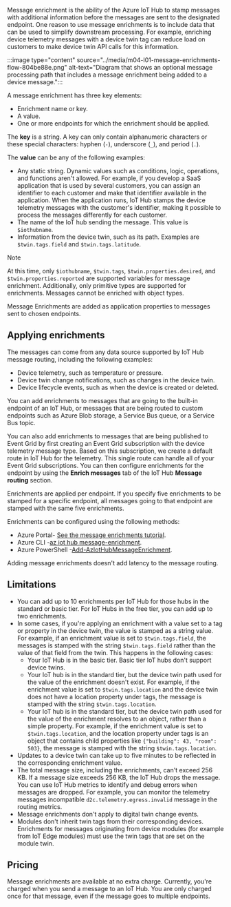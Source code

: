 Message enrichment is the ability of the Azure IoT Hub to stamp messages with additional information before the messages are sent to the designated endpoint. One reason to use message enrichments is to include data that can be used to simplify downstream processing. For example, enriching device telemetry messages with a device twin tag can reduce load on customers to make device twin API calls for this information.

:::image type="content" source="../media/m04-l01-message-enrichments-flow-804be88e.png" alt-text="Diagram that shows an optional message processing path that includes a message enrichment being added to a device message.":::

A message enrichment has three key elements:

* Enrichment name or key.
* A value.
* One or more endpoints for which the enrichment should be applied.

The **key** is a string. A key can only contain alphanumeric characters or these special characters: hyphen (`-`), underscore (`_`), and period (`.`).

The **value** can be any of the following examples:

* Any static string. Dynamic values such as conditions, logic, operations, and functions aren't allowed. For example, if you develop a SaaS application that is used by several customers, you can assign an identifier to each customer and make that identifier available in the application. When the application runs, IoT Hub stamps the device telemetry messages with the customer's identifier, making it possible to process the messages differently for each customer.
* The name of the IoT hub sending the message. This value is `$iothubname`.
* Information from the device twin, such as its path. Examples are `$twin.tags.field` and `$twin.tags.latitude`.

> [!NOTE]
> At this time, only `$iothubname`, `$twin.tags`, `$twin.properties.desired`, and `$twin.properties.reported` are supported variables for message enrichment. Additionally, only primitive types are supported for enrichments. Messages cannot be enriched with object types.

Message Enrichments are added as application properties to messages sent to chosen endpoints.

## Applying enrichments

The messages can come from any data source supported by IoT Hub message routing, including the following examples:

* Device telemetry, such as temperature or pressure.
* Device twin change notifications, such as changes in the device twin.
* Device lifecycle events, such as when the device is created or deleted.

You can add enrichments to messages that are going to the built-in endpoint of an IoT Hub, or messages that are being routed to custom endpoints such as Azure Blob storage, a Service Bus queue, or a Service Bus topic.

You can also add enrichments to messages that are being published to Event Grid by first creating an Event Grid subscription with the device telemetry message type. Based on this subscription, we create a default route in IoT Hub for the telemetry. This single route can handle all of your Event Grid subscriptions. You can then configure enrichments for the endpoint by using the **Enrich messages** tab of the IoT Hub **Message routing** section.

Enrichments are applied per endpoint. If you specify five enrichments to be stamped for a specific endpoint, all messages going to that endpoint are stamped with the same five enrichments.

Enrichments can be configured using the following methods:
* Azure Portal- [See the message enrichments tutorial](/azure/iot-hub/tutorial-message-enrichments).
* Azure CLI -[az iot hub message-enrichment](/cli/azure/iot/hub/message-enrichment).
* Azure PowerShell -[Add-AzIotHubMessageEnrichment](/powershell/module/az.iothub/add-aziothubmessageenrichment).

Adding message enrichments doesn't add latency to the message routing.

## Limitations

* You can add up to 10 enrichments per IoT Hub for those hubs in the standard or basic tier. For IoT Hubs in the free tier, you can add up to two enrichments.
* In some cases, if you're applying an enrichment with a value set to a tag or property in the device twin, the value is stamped as a string value. For example, if an enrichment value is set to `$twin.tags.field`, the messages is stamped with the string `$twin.tags.field` rather than the value of that field from the twin. This happens in the following cases:
  * Your IoT Hub is in the basic tier. Basic tier IoT hubs don't support device twins.
  * Your IoT hub is in the standard tier, but the device twin path used for the value of the enrichment doesn't exist. For example, if the enrichment value is set to `$twin.tags.location` and the device twin does not have a location property under tags, the message is stamped with the string `$twin.tags.location`.
  * Your IoT hub is in the standard tier, but the device twin path used for the value of the enrichment resolves to an object, rather than a simple property. For example, if the enrichment value is set to `$twin.tags.location`, and the location property under tags is an object that contains child properties like `{"building": 43, "room": 503}`, the message is stamped with the string `$twin.tags.location`.
* Updates to a device twin can take up to five minutes to be reflected in the corresponding enrichment value.
* The total message size, including the enrichments, can't exceed 256 KB. If a message size exceeds 256 KB, the IoT Hub drops the message. You can use IoT Hub metrics to identify and debug errors when messages are dropped. For example, you can monitor the telemetry messages incompatible `d2c.telemetry.egress.invalid` message in the routing metrics.
* Message enrichments don't apply to digital twin change events.
* Modules don't inherit twin tags from their corresponding devices. Enrichments for messages originating from device modules (for example from IoT Edge modules) must use the twin tags that are set on the module twin.

## Pricing

Message enrichments are available at no extra charge. Currently, you're charged when you send a message to an IoT Hub. You are only charged once for that message, even if the message goes to multiple endpoints.

